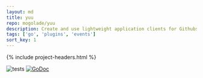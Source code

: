 ```yaml
---
layout: md
title: yuu
repo: mogolade/yuu
description: Create and use lightweight application clients for Githubs JSON API
tags: ['go', 'plugins', 'events']
sort_key: 1
---
```


{% include project-headers.html %}

![tests](https://github.com/mogolade/yuu/workflows/Go/badge.svg?branch=master) 
[![GoDoc](https://img.shields.io/static/v1?label=godoc&message=reference&color=blue)](https://pkg.go.dev/github.com/mogolade/yuu)

